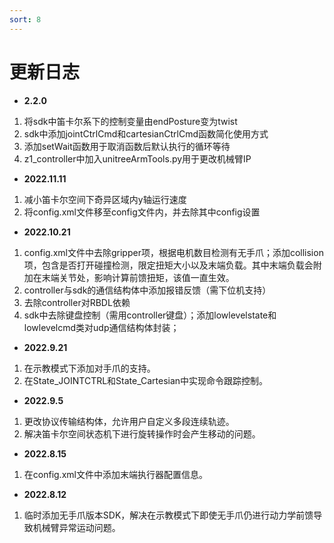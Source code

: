 ```yaml
---
sort: 8
---
```


# 更新日志

+ **2.2.0**

1. 将sdk中笛卡尔系下的控制变量由endPosture变为twist  
2. sdk中添加jointCtrlCmd和cartesianCtrlCmd函数简化使用方式  
3. 添加setWait函数用于取消函数后默认执行的循环等待  
4. z1_controller中加入unitreeArmTools.py用于更改机械臂IP

+ **2022.11.11**

1. 减小笛卡尔空间下奇异区域内y轴运行速度  
2. 将config.xml文件移至config文件内，并去除其中config设置

+ **2022.10.21**

1. config.xml文件中去除gripper项，根据电机数目检测有无手爪；添加collision项，包含是否打开碰撞检测，限定扭矩大小以及末端负载。其中末端负载会附加在末端关节处，影响计算前馈扭矩，该值一直生效。  
2. controller与sdk的通信结构体中添加报错反馈（需下位机支持）  
3. 去除controller对RBDL依赖  
4. sdk中去除键盘控制（需用controller键盘）；添加lowlevelstate和lowlevelcmd类对udp通信结构体封装；

+ **2022.9.21**

1. 在示教模式下添加对手爪的支持。  
2. 在State_JOINTCTRL和State_Cartesian中实现命令跟踪控制。

+ **2022.9.5**
  
1. 更改协议传输结构体，允许用户自定义多段连续轨迹。  
2. 解决笛卡尔空间状态机下进行旋转操作时会产生移动的问题。

+ **2022.8.15**

1. 在config.xml文件中添加末端执行器配置信息。

+ **2022.8.12**

1. 临时添加无手爪版本SDK，解决在示教模式下即使无手爪仍进行动力学前馈导致机械臂异常运动问题。
